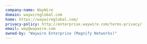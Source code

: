 ```yaml
---
company-name: WayWire
domain: waywireglobal.com
home: https://waywireglobal.com/
privacy-policy: http://enterprise.waywire.com/terms-privacy/
email: way@waywire.com
owned-by: "Waywire Enterprise (Magnify Networks)"
---
```




